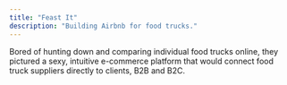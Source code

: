 ```yaml
---
title: "Feast It"
description: "Building Airbnb for food trucks."
---
```


Bored of hunting down and comparing individual food trucks online, they pictured a sexy, intuitive e-commerce platform that would connect food truck suppliers directly to clients, B2B and B2C.
